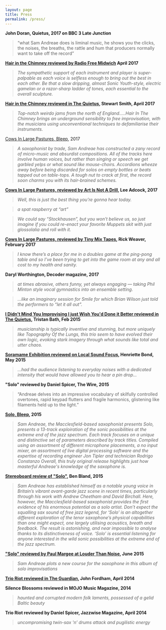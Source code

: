 ```yaml
---
layout: page
title: Press
permalink: /press/
---
```



**John Doran, Quietus, 2017 on BBC 3 Late Junction**

>“what Sam Andreae does is liminal music, he shows you the clicks, the noises, the breaths, the rattle and hum that producers normally want to take off the record” 

**[Hair in the Chimney reviewed by Radio Free Midwich](https://radiofreemidwich.wordpress.com/2017/04/27/corn-toes-throb-rfm-on-diatribes-yearning-kru-sophie-cooper-julian-bradley-sam-andreaedavid-birchallotto-willberg-and-kay-hill/) April 2017**

>*The sympathetic support of each instrument and player is super-palpable as each voice is selfless enough to bring out the best in each other.  Be that a slow dripping, almost Sonic Youth-style, electric gamelan or a razor-sharp ladder of tones, each essential to the overall sculpture.*

**[Hair in the Chimney reviewed in The Quietus](http://thequietus.com/articles/22660-william-parker-tomeka-reid-lol-coxhill-jazz-review), Stewart Smith, April 2017**

> *Top-notch weirdo jams from the north of England.....Hair In The Chimney brings an underground sensibility to free improvisation, with the musicians using unconventional techniques to defamiliarise their instruments.*

[Cows In Large Pastures, Bleep](https://bleep.com/release/78816-sam-andreae-cows-in-large-pastures), 2017

> *A saxophonist by trade, Sam Andreae has constructed a zany record of micro-music and absurdist compositions. All of the tracks here involve human voices, but rather than singing or speech we get garbled yelps or what sound like mouse-choirs. Accordions wheeze away before being discarded for solos on empty bottles or beats tapped out on table-tops. A tough nut to crack at first, the record soon charms you with its hair-brained schemes.*

**[Cows In Large Pastures, reviewed by Art Is Not A Drill](https://tinadrill.com/2017/02/02/song-of-the-day-31-sam-andreae/), Lee Adcock, 2017**

> *Well, this is just the best thing you’re gonna hear today.*

>*a spat raspberry at “art”*

>*We could say “Stockhausen”, but you won’t believe us, so just imagine if you could re-enact your favorite Muppets skit with just glossolalia and roll with it.*

**[Cows In Large Pastures, reviewed by Tiny Mix Tapes](https://www.tinymixtapes.com/chocolate-grinder/listen-sam-andreae-curiously-tea-she-said), Rick Weaver, February 2017**

> *I know there’s a place for me in a doubles game at the ping-pong table and so I’ve been trying to get into the game room at any and all cost to my health and sanity.*

**Daryl Worthington, Decoder magazine, 2017**

>*at times abrasive, others funny, yet always engaging — taking Phil Minton style vocal gymnastics into an ensemble setting.*

>*…like an imaginary session for Smile for which Brian Wilson just told the performers to “let it all out".*

**[I Didn't Mind You Improvising I just Wish You'd Done it Better reviewed in The Quietus](http://thequietus.com/articles/17219-spool-out-cassete-tape-reviews-2015), Tristan Bath, Feb 2015**

> *musicianship is typically inventive and stunning, but more uniquely like Topography Of the Lungs, this trio seem to have evolved their own logic, evoking stark imagery through what sounds like total and utter chaos.*

**[Soramame Exhibition reviewed on Local Sound Focus](http://localsoundfocus.com/live-review-visual-artist-mio-ebisu-sound-performance-sam-andreae-matilda-rolfsson-pip-no/), Henriette Bond, May 2015**

>*...had the audience listening to everyday noises with a dedicated intensity that would have allowed you to hear a pin drop...*

**"Solo" reviewed by Daniel Spicer, The Wire, 2015**

>“Andreae delves into an impressive vocabulary of skilfully controlled overtones, rapid keypad flutters and fragile harmonics, glistening like filaments held up to the light.” 

**[Solo, Bleep](https://bleep.com/release/61454-sam-andreae-solo), 2015**

>*Sam Andreae, the Macclesfield-based saxophonist presents Solo, presents a 13-track exploiration of the sonic possibilities at the extreme end of the jazz spectrum. Each track focuses on a unique and distinctive set of parameters described by track titles. Compiled using an assortment of different microphone placements, a no input mixer, an assortment of live digital processing software and the expertise of recording engineer Jon Tipler and technician Rodrigo Constanzo Overall, this truly original release highlights just how masterful Andreae's knowledge of the saxophone is.*

**[Stereoboard review of "Solo"](https://www.stereoboard.com/content/view/191435/9), Ben Bland, 2015**

>*Sam Andreae has established himself as a notable young voice in Britain’s vibrant avant-garde jazz scene in recent times, particularly through his work with Andrew Cheetham and David Birchall. Here, however, the Macclesfield-based saxophonist provides the first evidence of his enormous potential as a solo artist. Don’t expect the squalling sax sound of free jazz legend, for ‘Solo’ is an altogether different exploration of the tenor saxophone’s physical capabilities than one might expect, one largely utilising acoustics, breath and feedback. The result is astonishing, and near impossible to analyse thanks to its distinctiveness of voice. ‘Solo’ is essential listening for anyone interested in the wild sonic possibilities at the extreme end of the jazz spectrum.*

**["Solo" reviewed by Paul Margee at Louder Than Noise](http://louderthanwar.com/sam-andreae-solo-album-review/), June 2015**

>*Sam Andreae plots a new course for the saxophone in this album of solo improvisations*

**[Trio Riot reviewed in The Guardian](https://www.theguardian.com/music/2014/apr/03/trio-riot-jazz-review), John Fordham, April 2014**

**Silence Blossoms reviewed in MOJO Music Magazine, 2014**

>*haunted and corrupted modern folk laments, possessed of a gelid Baltic beauty*

**Trio Riot reviewed by Daniel Spicer, Jazzwise Magazine, April 2014**

>*uncompromising twin-sax 'n’ drums attack and pugilistic energy*

